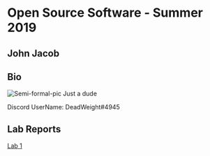 # Open Source Software - Summer 2019
## John Jacob

## Bio
![Semi-formal-pic](https://user-images.githubusercontent.com/75342856/149560162-6caf01ef-9750-42d1-8e6e-3a8d7cf0da63.jpg)
Just a dude

Discord UserName: DeadWeight#4945

## Lab Reports
[Lab 1](labs/lab-01/report.md)
